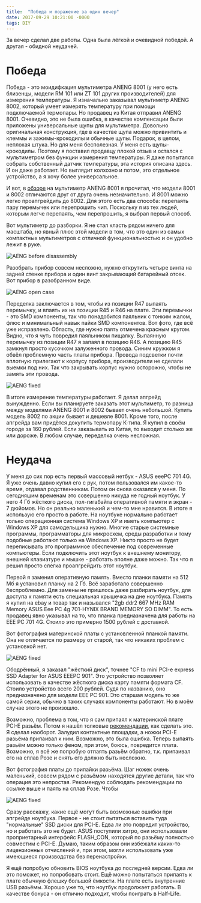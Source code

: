 ```yaml
---
title:  "Победа и поражение за один вечер"
date: 2017-09-29 10:21:00 -0000
tags: DIY
---
```


За вечер сделал две работы. Одна была лёгкой и очевидной победой. А другая - обидной неудачей.

# Победа

Победа - это моидифкация мультиметра ANENG 8001 (у него есть близенцы, модели RM 101 или ZT 101 других производителей) для измерения температуры. Я изначально заказывал мультиметр ANENG 8002, который умеет измерять температуру при помощи подключаемой термопары. Но продавец из Китая отправил ANENG 8001. Очевидно, это не была ошибка, в качестве компенсации были приложены универсальные щупы для мультиметра. Довольно оригинальная конструкция, где в качестве щупа можно привинтить и клеммы и зажимы-крокодилы и обычные щупы. Подарок, в целом, неплохая штука. Но для меня бесполезная. У меня есть щупы-крокодилы. Поэтому я поставил продавцу плохой отзыв и остался с мультиметром без функции измерения температуры. Я даже попытался собрать собственный датчик температуры, эта история описана здесь. И он даже работает. Но выглядит колхозно и потом, это отдельное устройство, а я хочу более универсальное. 

И вот, в [обзоре](https://mysku.ru/blog/aliexpress/47766.html) на мультиметр ANENG 8001 я прочитал, что модели 8001 и 8002 отличаются друг от друга очень незначительно. И 8001 можно легко проапгрейдить до 8002. Для этого есть два способа: перепаять пару перемычек или перепрошить чип. Поскольку я из тех людей, которым легче перепаять, чем перепрошить, я выбрал первый способ.

Вот мультиметр до разборки. Я не стал класть рядом ничего для масштаба, но явный плюс этой модели в том, что это один из самых компактных мультиметров с отличной функциональностью и он удобно лежит в руке.
 
![AENG before disassembly](http://2nature.me/files/aeng-before-disassembly.jpg)

Разобрать прибор совсем несложно, нужно открутить четыре винта на задней стенке прибора и один винт закрывающий батарейный отсек. Вот прибор в разобранном виде.

![AENG open case](http://2nature.me/files/aeng-disassembly.jpg)

Переделка заключается в том, чтобы из позиции R47 выпаять перемычку, и впаять их на позиции R45 и R46 на плате. Эти перемычки - это SMD компоненты, так что понадобится паяльник с тонким жалом, флюс и минимальный навык пайки SMD компонентов. Вот фото, где всё уже исправлено. Область, где нужно паять отмечена красным кругом. Видно, что я чуть повредил паяльником пищалку. Выпаянную перемычку из позиции R47 я запаял в позицию R46. А позицию R45 замкнул просто кусочком залуженного провода. Синим кружком я обвёл проблемную часть платы прибора. Провода подсветки почти вплотную прилегают к корпусу прибора, производители не сделали выемки под них. Так что закрывать корпус нужно осторожно, чтобы не замять эти провода.

![AENG fixed](http://2nature.me/files/aeng-fixed.jpg)

В итоге измерение температуры работает. Я делал апгрейд вынужденно. Если вы планируете заказать этот мультиметр, то разница между моделями ANENG 8001 и 8002 бывает очень небольшой. Купить модель 8002 по акции бывает и дешевле 8001. Кроме того, после апгрейда вам придётся докупить термопару К-типа. Я купил в своём городе за 160 рублей. Если заказывать из Китая, то выходит столько же или дороже. В любом случае, переделка очень несложная. 

# Неудача

У меня до сих пор есть первый массовый нетбук - ASUS eeePC 701 4G. Я уже очень давно купил его с рук, потом пользовался им какое-то время, отдавал родственникам. Потом он снова оказался у меня. По сегодняшим временам это совершенно никуда не годный ноутбук. У него 4 Гб жёсткого диска, пол-гигабайта оперативной памяти и экран - 7 дюйомов. Но он реально маленький и чем-то мне нравится. В итоге я использую его просто в работе. На ноутбуке нормально работает только операционная система Windows XP и иметь компьютер с Windows XP для самодельщика нужно. Многие старые системные программы, программаторы для микросхем, среды разработки и тому подобные работают только на Windows XP. Никто просто не будет переписывать это программное обеспечение под современные компьютеры. Если подключить этот ноутбук к внешнему монитору, внешней клавиатуре и мышке - работать вполне даже можно. Так что я решил просто слегка проапгрейдить этот ноутбук.

Первой я заменил оперативную память. Вместо планки памяти на 512 Мб я установил планку на 2 Гб. Всё заработало совершенно беспроблемно. Для замены не пришлось даже разбирать ноутбук, для доступа к памяти есть специальная крышечка на дне ноутбука. Память я купил на ebay и товар так и назывался "2gb ddr2 667 MHz RAM Memory ASUS Eee PC 4g 701-HYNIX BRAND MEMORY SO DIMM". То есть продавец явно указывал на то, что планка предназначена для работы на EEE PC 701 4G. Стоило это примерно 1500 рублей с доставкой.

Вот фотография материнской платы с установленной планкой памяти. Она не отличается по размеру от старой, так что никаких проблем с установкой нет.

![AENG fixed](http://2nature.me/files/eeepc1.jpg)

Ободрённый, я заказал "жёсткий диск", точнее "CF to mini PCI-e express SSD Adapter for ASUS EEEPC 901". Это устройство позволяет использовать в качестве жёсткого диска карту памяти формата CF. Стоило устройство всего 200 рублей. Судя по названию, оно предназначено для модели EEE PC 901. Это старшая модель то же самой серии, обычно в таких случаях компоненты работают. Но в моём случае этого не произошло. 

Возможно, проблема в том, что я сам припаял к материнской плате PCI-Е разьём. Потом я нашёл толковые [рекомендации](http://www.eee-pc.ru/wiki/%D0%BC%D0%BE%D0%B4%D0%B4%D0%B8%D0%BD%D0%B3:%D1%89%D0%B0%D0%B4%D1%8F%D1%89%D0%B8%D0%B9_%D0%BC%D0%BE%D0%B4%D0%B4%D0%B8%D0%BD%D0%B3), как сделать это. Я сделал наоборот. Залудил контактные площадки, а ножки PCI-E разьёма припаивал к ним. Возможно, это была ошибка. Теперь выпаять разьём можно только феном, при этом, боюсь, повредится плата. Возможно, я всё же попробую отпаять разьём обратно, т.к. припаивал его на сплав Розе и снять его должно быть несложно.

Вот фотография платы до припайки разьёма. Шаг ножек очень маленький, совсем рядом с разьёмом находятся другие детали, так что операция это непростая. Рекомендую соблюдать рекомендации по ссылке выше и паять на сплав Розе. Чтобы 

![AENG fixed](http://2nature.me/files/eeepc2.jpg)

Сразу расскажу, какие ещё могут быть возможные ошибки при апгрейде ноутбука. Первое - не стоит пытаться вставить туда "нормальные" SSD диски для PCI-E. Едва ли это повредит устройство, но и работать это не будет. ASUS поступили хитро, они использовали проприетарный интерфейс FLASH_CON, который по разьёму полностью совместим с PCI-E. Думаю, таким образом они избежали каких-то лицензионных отчислений и, при этом, могли использовать уже имеющиеся производства без перенастройки. 

Я ещё попробую обновить BIOS ноутбука до последней версии. Едва ли это поможет, но попробовать стоит. Ещё можно попытаться припаять к плате обычную флешку большой ёмкости. На плате есть внутренние USB разьёмы. Хорошо уже то, что ноутбук продолжает работать. В качестве бонуса - он отлично подходит, чтобы поиграть в Half-Life.